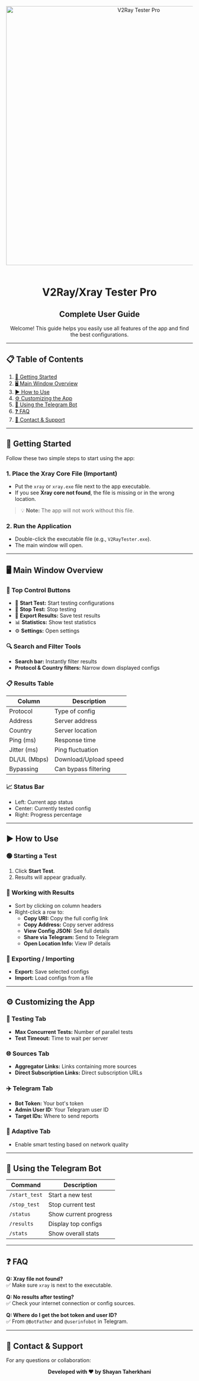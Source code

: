 <div align="center">
  <img src="https://raw.githubusercontent.com/Shayanthn/V2ray-Tester-Pro/main/one.gif" alt="V2Ray Tester Pro" width="700"/>
  <br/><br/>
  <h1>V2Ray/Xray Tester Pro</h1>
  <h2>Complete User Guide</h2>
</div>

<p align="center">
Welcome! This guide helps you easily use all features of the app and find the best configurations.
</p>

---

## 📋 Table of Contents

1. [🚀 Getting Started](#-getting-started)
2. [🖥️ Main Window Overview](#️-main-window-overview)
3. [▶️ How to Use](#️-how-to-use)
4. [⚙️ Customizing the App](#️-customizing-the-app)
5. [🤖 Using the Telegram Bot](#-using-the-telegram-bot)
6. [❓ FAQ](#-faq)
7. [🤝 Contact & Support](#-contact--support)

---

## 🚀 Getting Started

Follow these two simple steps to start using the app:

### 1. Place the Xray Core File (Important)

- Put the `xray` or `xray.exe` file next to the app executable.
- If you see **Xray core not found**, the file is missing or in the wrong location.

> 💡 **Note:** The app will not work without this file.

### 2. Run the Application

- Double-click the executable file (e.g., `V2RayTester.exe`).
- The main window will open.

---

## 🖥️ Main Window Overview

### 🔘 Top Control Buttons

- 🚀 **Start Test:** Start testing configurations
- 🛑 **Stop Test:** Stop testing
- 📄 **Export Results:** Save test results
- 📊 **Statistics:** Show test statistics
- ⚙️ **Settings:** Open settings

### 🔍 Search and Filter Tools

- **Search bar:** Instantly filter results
- **Protocol & Country filters:** Narrow down displayed configs

### 📋 Results Table

| Column | Description |
|---|---|
| Protocol | Type of config |
| Address | Server address |
| Country | Server location |
| Ping (ms) | Response time |
| Jitter (ms) | Ping fluctuation |
| DL/UL (Mbps) | Download/Upload speed |
| Bypassing | Can bypass filtering |

### 📈 Status Bar

- Left: Current app status
- Center: Currently tested config
- Right: Progress percentage

---

## ▶️ How to Use

### 🟢 Starting a Test

1. Click **Start Test**.
2. Results will appear gradually.

### 📑 Working with Results

- Sort by clicking on column headers
- Right-click a row to:
  - **Copy URI:** Copy the full config link
  - **Copy Address:** Copy server address
  - **View Config JSON:** See full details
  - **Share via Telegram:** Send to Telegram
  - **Open Location Info:** View IP details

### 💾 Exporting / Importing

- **Export:** Save selected configs
- **Import:** Load configs from a file

---

## ⚙️ Customizing the App

### 🧪 Testing Tab

- **Max Concurrent Tests:** Number of parallel tests
- **Test Timeout:** Time to wait per server

### 🌐 Sources Tab

- **Aggregator Links:** Links containing more sources
- **Direct Subscription Links:** Direct subscription URLs

### ✈️ Telegram Tab

- **Bot Token:** Your bot's token
- **Admin User ID:** Your Telegram user ID
- **Target IDs:** Where to send reports

### 🤖 Adaptive Tab

- Enable smart testing based on network quality

---

## 🤖 Using the Telegram Bot

| Command | Description |
|---|---|
| `/start_test` | Start a new test |
| `/stop_test` | Stop current test |
| `/status` | Show current progress |
| `/results` | Display top configs |
| `/stats` | Show overall stats |

---

## ❓ FAQ

**Q: Xray file not found?**  
✅ Make sure `xray` is next to the executable.

**Q: No results after testing?**  
✅ Check your internet connection or config sources.

**Q: Where do I get the bot token and user ID?**  
✅ From `@BotFather` and `@userinfobot` in Telegram.

---

## 🤝 Contact & Support

For any questions or collaboration:

<div align="center">
<strong>Developed with ❤️ by Shayan Taherkhani</strong>
</div>
